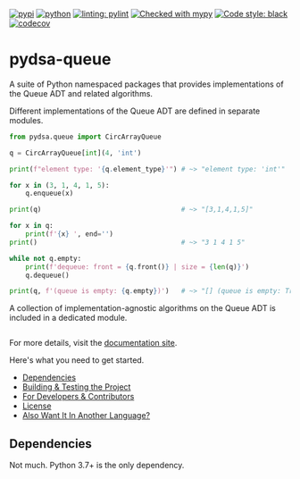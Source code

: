 [![pypi](https://img.shields.io/pypi/v/python-boilerplate.svg)](https://pypi.org/project/python-boilerplate/)
[![python](https://img.shields.io/pypi/pyversions/python-boilerplate.svg)](https://pypi.org/project/python-boilerplate/)
[![linting: pylint](https://img.shields.io/badge/linting-pylint-yellowgreen)](https://github.com/PyCQA/pylint)
[![Checked with mypy](http://www.mypy-lang.org/static/mypy_badge.svg)](http://mypy-lang.org/)
[![Code style: black](https://img.shields.io/badge/code%20style-black-000000.svg)](https://github.com/psf/black)
[![codecov](https://codecov.io/gh/engineer/python-boilerplate/branch/main/graphs/badge.svg)](https://codecov.io/github/engineer/python-boilerplate)

# pydsa-queue

A suite of Python namespaced packages that provides implementations of the Queue ADT and related algorithms.

Different implementations of the Queue ADT are defined in separate modules.

```python
from pydsa.queue import CircArrayQueue

q = CircArrayQueue[int](4, 'int')

print(f"element type: '{q.element_type}'") # ~> "element type: 'int'"

for x in (3, 1, 4, 1, 5):
    q.enqueue(x)

print(q)                                   # ~> "[3,1,4,1,5]"

for x in q:
    print(f'{x} ', end='')
print()                                    # ~> "3 1 4 1 5"

while not q.empty:
    print(f'dequeue: front = {q.front()} | size = {len(q)}')
    q.dequeue()

print(q, f'(queue is empty: {q.empty})')   # ~> "[] (queue is empty: True)"

```
A collection of implementation-agnostic algorithms on the Queue ADT is included in a dedicated module.

```python


```

For more details, visit the [documentation site](https://kriztofery.github.io/pydsa-queue).

Here's what you need to get started.

- [Dependencies](#dependencies)
- [Building \& Testing the Project](#building--testing-the-project)
- [For Developers \& Contributors](#for-developers--contributors)
- [License](#license)
- [Also Want It In Another Language?](#also-want-it-in-another-language)

## Dependencies

Not much. Python 3.7+ is the only dependency.

